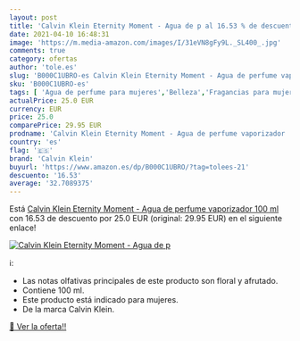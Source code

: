 ```yaml
---
layout: post
title: 'Calvin Klein Eternity Moment - Agua de p al 16.53 % de descuento'
date: 2021-04-10 16:48:31
image: 'https://m.media-amazon.com/images/I/31eVN8gFy9L._SL400_.jpg'
comments: true
category: ofertas
author: 'tole.es'
slug: 'B000C1UBRO-es Calvin Klein Eternity Moment - Agua de perfume vaporizador...'
sku: 'B000C1UBRO-es'
tags: [ 'Agua de perfume para mujeres','Belleza','Fragancias para mujeres','Perfumes y fragancias','agua','calvin klein','de','perfume', ]
actualPrice: 25.0 EUR
currency: EUR
price: 25.0
comparePrice: 29.95 EUR
prodname: 'Calvin Klein Eternity Moment - Agua de perfume vaporizador  100 ml'
country: 'es'
flag: '🇪🇸'
brand: 'Calvin Klein'
buyurl: 'https://www.amazon.es/dp/B000C1UBRO/?tag=tolees-21'
descuento: '16.53'
average: '32.7089375'
---
```


Está [Calvin Klein Eternity Moment - Agua de perfume vaporizador  100 ml](https://www.amazon.es/dp/B000C1UBRO/?tag=tolees-21) con 16.53 de descuento por 25.0 EUR (original: 29.95 EUR) en el siguiente enlace!

[![Calvin Klein Eternity Moment - Agua de p](https://m.media-amazon.com/images/I/31eVN8gFy9L._SL400_.jpg)](https://www.amazon.es/dp/B000C1UBRO/?tag=tolees-21)

ℹ️:

- Las notas olfativas principales de este producto son floral y afrutado.
- Contiene 100 ml.
- Este producto está indicado para mujeres.
- De la marca Calvin Klein.

[🛒 Ver la oferta!!](https://www.amazon.es/dp/B000C1UBRO/?tag=tolees-21)
